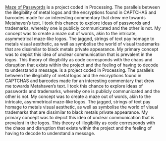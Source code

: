 [Maze of Passwords](https://taylarogic.github.io/codeWords/12/metahaven) is a project coded in Processing. The parallels between the illegibility of metal logos and the encryptions found in CAPTCHAS and barcodes made for an interesting commentary that drew me towards Metahaven’s text. I took this chance to explore ideas of passwords and trademarks, whereby one is publicly communicated and the other is not. My concept was to create a maze out of words, akin to the intricate, asymmetrical maze-like logos. The jagged, strings of text pay homage to metals visual aesthetic, as well as symbolise the world of visual trademarks that are dissimilar to black metals private appearance. My primary concept was to depict this idea of unclear communication that is prevalent in the logos. This theory of illegibility as code corresponds with the chaos and disruption that exists within the project and the feeling of having to decode to understand a message. is a project coded in Processing. The parallels between the illegibility of metal logos and the encryptions found in CAPTCHAS and barcodes made for an interesting commentary that drew me towards Metahaven’s text. I took this chance to explore ideas of passwords and trademarks, whereby one is publicly communicated and the other is not. My concept was to create a maze out of words, akin to the intricate, asymmetrical maze-like logos. The jagged, strings of text pay homage to metals visual aesthetic, as well as symbolise the world of visual trademarks that are dissimilar to black metals private appearance. My primary concept was to depict this idea of unclear communication that is prevalent in the logos. This theory of illegibility as code corresponds with the chaos and disruption that exists within the project and the feeling of having to decode to understand a message.

